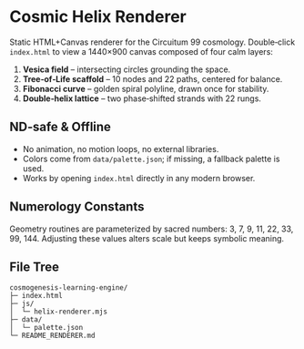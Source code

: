 # Cosmic Helix Renderer

Static HTML+Canvas renderer for the Circuitum 99 cosmology. Double‑click `index.html` to view a 1440×900 canvas composed of four calm layers:

1. **Vesica field** – intersecting circles grounding the space.
2. **Tree‑of‑Life scaffold** – 10 nodes and 22 paths, centered for balance.
3. **Fibonacci curve** – golden spiral polyline, drawn once for stability.
4. **Double‑helix lattice** – two phase‑shifted strands with 22 rungs.

## ND‑safe & Offline
- No animation, no motion loops, no external libraries.
- Colors come from `data/palette.json`; if missing, a fallback palette is used.
- Works by opening `index.html` directly in any modern browser.

## Numerology Constants
Geometry routines are parameterized by sacred numbers: 3, 7, 9, 11, 22, 33, 99, 144. Adjusting these values alters scale but keeps symbolic meaning.

## File Tree
```
cosmogenesis-learning-engine/
├─ index.html
├─ js/
│  └─ helix-renderer.mjs
├─ data/
│  └─ palette.json
└─ README_RENDERER.md
```
